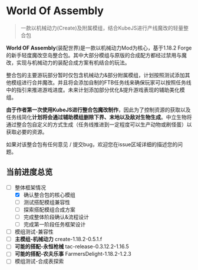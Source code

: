 # World Of Assembly

 > 一款以机械动力(Create)及附属模组，结合KubeJS进行产线魔改的轻量整合包

 **World OF Assembly**(装配世界)是一款以机械动力Mod为核心，基于1.18.2 Forge的新手轻度魔改空岛整合包。其中大部分模组与原版的合成配方都经过禁用与魔改，实现与机械动力的装配合成方案有机结合的玩法。

 整合包的主要游玩部分暂时仅包含机械动力&部分附属模组，计划按照测试添加其他模组进行合并魔改。并且将会添加自制的FTB任务线来确保玩家可以按照任务线中的指引来推进游戏进度。未来计划添加部分优化&提升游戏表现的辅助美化模组。
 
 **由于作者第一次使用KubeJS进行整合包魔改制作**，因此为了控制资源的获取以及任务线简化**计划将会通过辅助模组删除下界、末地以及敌对生物生成**。中立生物将通过整合包自定义的方式生成（任务线推进到一定程度可以生产动物或刷怪蛋）以获取必要的资源。

 如果对该整合包有任何意见 / 提交bug，欢迎您在issue区域详细的描述您的问题。

## 当前进度总览
- [ ] 整体框架情况
   - [x] 确认整合包的核心模组
   - [ ] 测试搭配模组兼容性
   - [ ] 探索搭配模组合成方案
   - [ ] 完成整体阶段确认&流程设计
   - [ ] 完成第一阶段任务框架设计
- [ ]  模组测试-兼容性
  - [ ] **主模组-机械动力** create-1.18.2-0.5.1.f
  - [ ] **可能的搭配-永恒枪械** tac-release-0.3.12.2-1.16.5
  - [ ] **可能的搭配-农夫乐事** FarmersDelight-1.18.2-1.2.3
 - [ ] 模组测试-合成表探索
